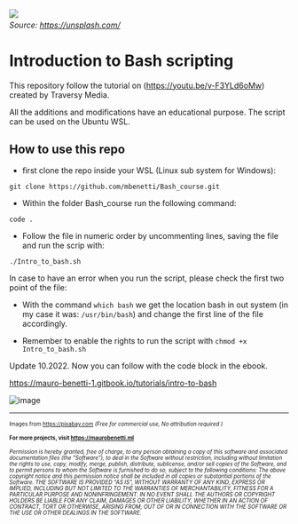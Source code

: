 

<img align="left" src="https://images.unsplash.com/photo-1537432376769-00f5c2f4c8d2?ixid=MXwxMjA3fDB8MHxwaG90by1wYWdlfHx8fGVufDB8fHw%3D&ixlib=rb-1.2.1&auto=format&fit=crop&w=1850&q=80">

###### Source: https://unsplash.com/

# Introduction to Bash scripting

 This repository follow the tutorial on (https://youtu.be/v-F3YLd6oMw) created by Traversy Media.

All the additions and modifications have an educational purpose. The script can be used on the Ubuntu WSL. 

## How to use this repo

* first clone the repo inside your WSL (Linux sub system for Windows):

`git clone https://github.com/mbenetti/Bash_course.git `

* Within the folder Bash_course run the following command:

` code . `

* Follow the file in numeric order by uncommenting lines, saving the file and run the scrip with:

` ./Intro_to_bash.sh `
 
In case to have an error when you run the script, please check the first two point of the file:

* With the command `which bash` we get the location bash in out system (in my case it was: `/usr/bin/bash`) and change the first line of the file accordingly.

* Remember to enable the rights to run the script with `chmod +x Intro_to_bash.sh`

Update 10.2022. Now you can follow with the code block in the ebook.

https://mauro-benetti-1.gitbook.io/tutorials/intro-to-bash

![image](https://user-images.githubusercontent.com/27162948/200238049-5e6b5a53-cda9-4f5e-ba05-420f7b99a5bc.png)


***
<sup><sub>
Images from https://pixabay.com *(Free for commercial use, No attribution required )*
</sub></sup>

<sup><sub>
**For more projects, visit  https://maurobenetti.ml**
</sub></sup>

<sup><sub>
*Permission is hereby granted, free of charge, to any person obtaining a copy of this software and associated documentation files (the "Software"), to deal in the Software without restriction, including without limitation the rights to use, copy, modify, merge, publish, distribute, sublicense, and/or sell copies of the Software, and to permit persons to whom the Software is furnished to do so, subject to the following conditions:*
*The above copyright notice and this permission notice shall be included in all copies or substantial portions of the Software.*
*THE SOFTWARE IS PROVIDED "AS IS", WITHOUT WARRANTY OF ANY KIND, EXPRESS OR IMPLIED, INCLUDING BUT NOT LIMITED TO THE WARRANTIES OF MERCHANTABILITY, FITNESS FOR A PARTICULAR PURPOSE AND NONINFRINGEMENT. IN NO EVENT SHALL THE AUTHORS OR COPYRIGHT HOLDERS BE LIABLE FOR ANY CLAIM, DAMAGES OR OTHER LIABILITY, WHETHER IN AN ACTION OF CONTRACT, TORT OR OTHERWISE, ARISING FROM, OUT OF OR IN CONNECTION WITH THE SOFTWARE OR THE USE OR OTHER DEALINGS IN THE SOFTWARE.*
</sub></sup>
